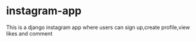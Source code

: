# instagram-app
This is a django instagram app where users can sign up,create profile,view likes and comment
